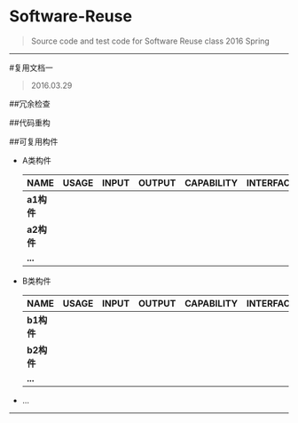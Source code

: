 # Software-Reuse



> Source code and test code for Software Reuse class 2016 Spring

***



#复用文档一


>2016.03.29

##冗余检查

##代码重构

##可复用构件

- A类构件

    |NAME |              USAGE           |       INPUT      |       OUTPUT      |     CAPABILITY    |      INTERFACE     |
    | ---------------------------- | ---------------- | ----------------- | ----------------- | ------------------ |---|
    |   **a1构件**                    |                  |                   |                   |                    | |
    |    **a2构件**                    |                  |                   |                   |                    || 
    |    **...**                    |                  |                   |                   |                    || 
  

- B类构件

    |NAME |              USAGE           |       INPUT      |       OUTPUT      |     CAPABILITY    |      INTERFACE     |
    | ---------------------------- | ---------------- | ----------------- | ----------------- | ------------------ |---|
    |   **b1构件**                    |                  |                   |                   |                    | |
    |    **b2构件**                    |                  |                   |                   |                    || 
    |    **...**                    |                  |                   |                   |                    || 

- ...

***
